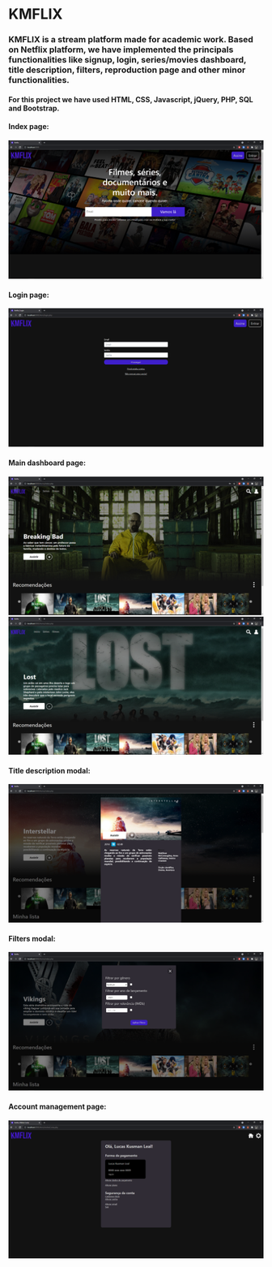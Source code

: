 # KMFLIX

### KMFLIX is a stream platform made for academic work. Based on Netflix platform, we have implemented the principals functionalities like signup, login, series/movies dashboard, title description, filters, reproduction page and other minor functionalities.

#### For this project we have used HTML, CSS, Javascript, jQuery, PHP, SQL and Bootstrap.

#### Index page: 

<img src="public/readme/index_page.png">

#### Login page: 

<img src="public/readme/login_page.png">

#### Main dashboard page:

<img src="public/readme/dashboard_page1.png">

<img src="public/readme/dashboard_page2.png">

#### Title description modal:

<img src="public/readme/title_modal.png">

#### Filters modal:

<img src="public/readme/filters_page.png">

#### Account management page:

<img src="public/readme/account_management_page.png">
